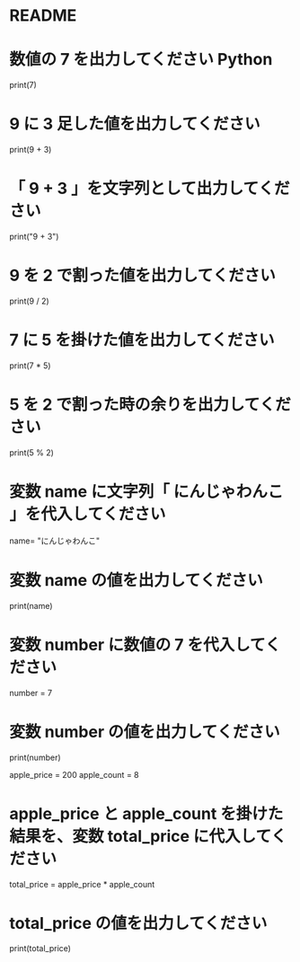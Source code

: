 # README



# 数値の 7 を出力してください Python
print(7)

# 9 に 3 足した値を出力してください
print(9 + 3)

# 「 9 + 3 」を文字列として出力してください
print("9 + 3")

# 9 を 2 で割った値を出力してください
print(9 / 2)

# 7 に 5 を掛けた値を出力してください
print(7 * 5)

# 5 を 2 で割った時の余りを出力してください
print(5 % 2)
# 変数 name に文字列「 にんじゃわんこ 」を代入してください
name= "にんじゃわんこ"

# 変数 name の値を出力してください
print(name)

# 変数 number に数値の 7 を代入してください
number = 7

# 変数 number の値を出力してください
print(number)

apple_price = 200
apple_count = 8

# apple_price と apple_count を掛けた結果を、変数 total_price に代入してください
total_price = apple_price * apple_count

# total_price の値を出力してください
print(total_price)